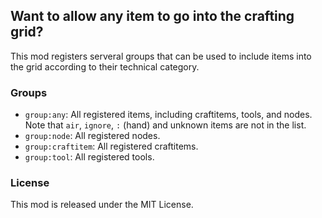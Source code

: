 ## Want to allow any item to go into the crafting grid?
This mod registers serveral groups that can be used to include items into the grid according to their technical category.

### Groups
* `group:any`: All registered items, including craftitems, tools, and nodes. Note that `air`, `ignore`, `:` (hand) and unknown items are not in the list.
* `group:node`: All registered nodes.
* `group:craftitem`: All registered craftitems.
* `group:tool`: All registered tools.

### License
This mod is released under the MIT License.
